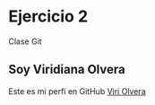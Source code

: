 # Ejercicio 2

Clase Git 

## Soy Viridiana Olvera
Este es mi perfi en GitHub [Viri Olvera](https://github.com/VIRIVOM)


